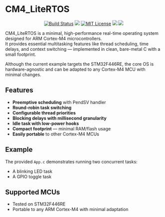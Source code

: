 # CM4_LiteRTOS

<p align="center">
    <a href="https://github.com/imahjoub/CM4_LiteRTOS/actions">
        <img src="https://github.com/imahjoub/CM4_LiteRTOS/actions/workflows/CM4_LiteRTOS.yml/badge.svg" alt="Build Status"></a>
    <a href="https://github.com/imahjoub/CM4_LiteRTOS/issues">
        <img src="https://custom-icon-badges.herokuapp.com/github/issues-raw/imahjoub/CM4_LiteRTOS?logo=github%22%20alt=%22Issues" /></a>
    <a href="https://github.com/imahjoub/CM4_LiteRTOS/blob/main/LICENSE">
        <img src="https://img.shields.io/badge/License-MIT-yellow.svg" alt="MIT License"></a>
    <a href="https://github.com/imahjoub/CM4_LiteRTOS" alt="GitHub code size in bytes">
        <img src="https://img.shields.io/github/languages/code-size/imahjoub/CM4_LiteRTOS" /></a>
    <a href="https://github.com/imahjoub/CM4_LiteRTOS" alt="Activity">
        <img src="https://img.shields.io/github/commit-activity/y/imahjoub/CM4_LiteRTOS" /></a>
</p>


CM4_LiteRTOS is a minimal, high-performance real-time operating system designed for ARM Cortex-M4 microcontrollers.  
It provides essential multitasking features like thread scheduling, time delays, and context switching — implemented in clean, bare-metal C with a small footprint.

Although the current example targets the STM32F446RE, the core OS is hardware-agnostic and can be adapted to any Cortex-M4 MCU with minimal changes.

## Features
- **Preemptive scheduling** with PendSV handler
- **Round-robin task switching**
- **Configurable thread priorities**
- **Blocking delays with millisecond granularity**
- **Idle task with low-power hooks**
- **Compact footprint** — minimal RAM/flash usage
- **Easily portable** to other Cortex-M4 MCUs

## Example
The provided `App.c` demonstrates running two concurrent tasks:
- A blinking LED task
- A GPIO toggle task

## Supported MCUs
- Tested on STM32F446RE
- Portable to any ARM Cortex-M4 with minimal adaptation

